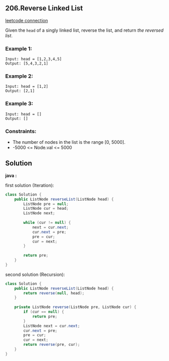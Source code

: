 ## 206.Reverse Linked List

[leetcode connection](https://leetcode.com/problems/reverse-linked-list/)

Given the `head` of a singly linked list, reverse the list, and return *the reversed list*.

### Example 1:
```
Input: head = [1,2,3,4,5]
Output: [5,4,3,2,1]
```

### Example 2:
```
Input: head = [1,2]
Output: [2,1]
```

### Example 3:
```
Input: head = []
Output: []
```

### Constraints:

* The number of nodes in the list is the range [0, 5000].
* -5000 <= Node.val <= 5000

## Solution

**java :**

first solution (Iteration):
```java
class Solution {
    public ListNode reverseList(ListNode head) {      
        ListNode pre = null;
        ListNode cur = head;
        ListNode next;
        
        while (cur != null) {
            next = cur.next;
            cur.next = pre;
            pre = cur;
            cur = next;
        }
        
        return pre;
    }
}
```

second solution (Recursion):
```java
class Solution {
    public ListNode reverseList(ListNode head) {      
        return reverse(null, head);
    }
    
    private ListNode reverse(ListNode pre, ListNode cur) {
        if (cur == null) {
            return pre;
        }
        ListNode next = cur.next;
        cur.next = pre;
        pre = cur;
        cur = next;
        return reverse(pre, cur);
    }
}
```
